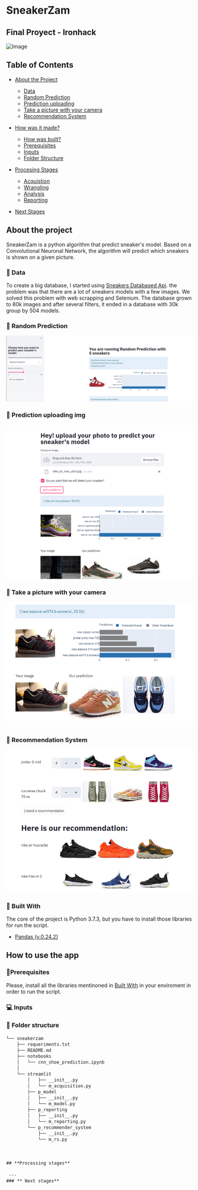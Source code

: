 # SneakerZam
## Final Proyect - Ironhack

![Image](https://images.unsplash.com/photo-1528669697102-a6edb9b6a282?ixlib=rb-1.2.1&auto=format&fit=crop&w=1920&h=500&q=80)  

## Table of Contents  

* [About the Project](#about-the-project) 
  * [Data]()
  * [Random Prediction](#pushpin-challenge-1)  
  * [Prediction uploading](#pushpin-challenge-2)  
  * [Take a picture with your camera ](#pushpin-challenge-3)      
  * [Recommendation System](#pushpin-challenge-3)     

* [How was it made?](#how-to-use-the-pipeline)  
  * [How was built?](#hammer-built-with)  
  * [Prerequisites](#page_with_curl-prerequisites)  
  * [Inputs](#computer-inputs)  
  * [Folder Structure](#file_folder-folder-structure)  
 * [Procesing Stages](#procesing-stages)
      * [Acquistion](#electric_plug-acquisition)  
      * [Wrangling](#wrench-wrangling)  
      * [Analysis](#rocket-analysis)  
      * [Reporting](#mailbox-reporting)  
* [Next Stages](#next-stages) 
  
## About the project  

SneakerZam is a python algorithm that predict sneaker's model. Based on a Convolutional Neuronal Network, the algorithm will predict which sneakers is shown on a given picture.

### :bookmark_tabs: Data
  
To create a big database, I started using [Sneakers Databased Api](https://app.swaggerhub.com/apis-docs/tg4solutions/the-sneaker-database/1.0.0#/sneakers/getSneakers). the problem was that there are a lot of sneakers models with a few images. We solved this problem with web scrapping and Selenium. The database grown to 80k images and after several filters, it ended in a database with 30k group by 504 models. 
  
### :pushpin: Random Prediction

![image info](./readmeims/randomp.png)

  
###  :pushpin: Prediction uploading img
  
![image info](./readmeims/uploadimg.png)
  
  
###  :pushpin: Take a picture with your camera  

![image info](./readmeims/tp.png)

###  :pushpin: Recommendation System  
  
![image info](./readmeims/rs.png)


  ###  :hammer: Built With   
The core of the project is Python 3.7.3, but you have to install those libraries for run the script.   

- [Pandas (v.0.24.2)](https://pandas.pydata.org/pandas-docs/stable/reference/index.html)  


  
## **How to use the app**
###  **:page_with_curl:Prerequisites**  
Please, install all the libraries mentinoned in [Built With](#built-with) in your enviroment in order to run the script.  
  
  
### **:computer: Inputs**  
 
  
### :file_folder: **Folder structure**  
```
└── sneakerzam   
    ├── requeriments.txt  
    ├── README.md  
    ├── notebooks  
    │   └── cnn_shoe_prediction.ipynb  
    │   
    └── streamlit
        │   ├── __init__.py  
        │   └── m_acquisition.py  
        ├── p_model 
        │   ├── __init__.py  
        │   └── m_model.py  
        ├── p_reporting  
        │   ├── __init__.py  
        │   └── m_reporting.py  
        └── p_recommender_system  
            ├── __init__.py  
            └── m_rs.py  

  

## **Processing stages**  
  
 ---  
### ** Next stages**  

